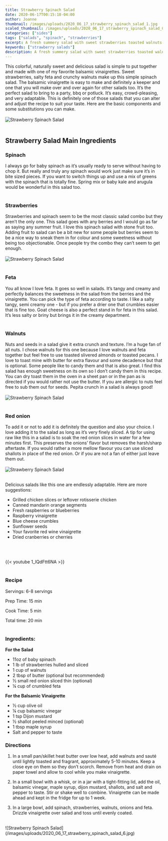```yaml
---
title: Strawberry Spinach Salad
date: 2020-06-17T00:15:18-04:00
author: Joanne
thumbnail: /images/uploads/2020_06_17_strawberry_spinach_salad_1.jpg
scaled_thumbnail: /images/uploads/2020_06_17_strawberry_spinach_salad_0.jpg
categories: ["sides"]
tags: ["salads", "spinach", "strawberries"]
excerpt: A fresh summery salad with sweet strawberries toasted walnuts and balsamic vinaigrette 
keywords: ["strawberry salads"]
description: A fresh summery salad with sweet strawberries toasted walnuts and balsamic vinaigrette 
---
```


This colorful, naturally sweet and delicious salad is simple to put together and made with one of my favorite balsamic vinaigrettes. 
Sweet strawberries, salty feta and crunchy walnuts make up this simple spinach salad. The balsamic vinaigrette is easy to make and definitely a keeper and one that you will make over and over again for other salads too. It’s the perfect salad to bring to a party, bbq or potluck. It’s easy, crowd-pleasing, and very adaptable. This is definitely one of those salads that you can alter and adjust the recipe to suit your taste. Here are the basic components and some substitutions you can make. 
</br>
</br>
![Strawberry Spinach Salad](/images/uploads/2020_06_17_strawberry_spinach_salad_2.jpg)
</br>
</br>

## Strawberry Salad Main Ingredients 
### Spinach

I always go for baby spinach as it’s usually ready to serve without having to chop it. But really and truly any spinach would work just make sure it’s in bite sized pieces. If you want to switch things up and use a mix of greens with the spinach that is totally fine. Spring mix or baby kale and arugula would be wonderful in this salad too. 
</br>
</br>

### Strawberries 

Strawberries and spinach seem to be the most classic salad combo but they aren’t the only one. This salad goes with any berries and I would go as far as saying any summer fruit. I love this spinach salad with stone fruit too. Adding fruit to salad can be a bit new for some people but berries seem to be a nice way to sneak them in for colour and some sweetness without being too objectionable. Once people try the combo they can’t seem to get enough. 
</br>
</br>
![Strawberry Spinach Salad](/images/uploads/2020_06_17_strawberry_spinach_salad_3.jpg)
</br>
</br>

### Feta 

You all know I love feta. It goes so well in salads. It’s tangy and creamy and perfectly balances the sweetness in the salad from the berries and the vinaigrette. You can pick the type of feta according to taste. I like a salty tangy, semi creamy one - but if you prefer a drier one that crumbles easier that is fine too. Goat cheese is also a perfect stand in for feta in this salad. It’s less salty or briny but brings it in the creamy department. 
</br>
</br>

### Walnuts 

Nuts and seeds in a salad give it extra crunch and texture. I’m a huge fan of all nuts. I chose walnuts for this one because I love walnuts and feta together but feel free to use toasted slivered almonds or toasted pecans. I love to toast mine with butter for extra flavour and some decadence but that is optional. Some people like to candy them and that is also great. I find this salad has enough sweetness on its own so I don’t candy them in this recipe. You can dry toast them in the oven in a sheet pan or in the pan as is directed if you would rather not use the butter. If you are allergic to nuts feel free to sub them out for seeds. Pepita crunch in a salad is always good! 
</br>
</br>
![Strawberry Spinach Salad](/images/uploads/2020_06_17_strawberry_spinach_salad_4.jpg)
</br>
</br>

### Red onion

To add it or not to add it is definitely the question and also your choice. I love adding it to the salad as long as it’s very finely sliced. A tip for using raw like this in a salad is to soak the red onion slices in water for a few minutes first. This preserves the onions’ flavor but removes the harsh/sharp aftertaste. If you would rather a more mellow flavour you can use sliced shallots in place of the red onion. Or if you are not a fan of either just leave them out. 
</br>
</br>
![Strawberry Spinach Salad](/images/uploads/2020_06_17_strawberry_spinach_salad_5.jpg)
</br>
</br>

Delicious salads like this one are endlessly adaptable. Here are more suggestions:

* Grilled chicken slices or leftover rotisserie chicken  
* Canned mandarin orange segments
* Fresh raspberries or blueberries
* Raspberry vinaigrette
* Blue cheese crumbles
* Sunflower seeds
* Your favorite red wine vinaigrette 
* Dried cranberries or cherries
</br>
</br>

{{< youtube 1_lQdFtt6NA >}}
</br>
</br>

### Recipe

Servings: <span itemprop="recipeYield">6-8 servings

Prep Time: <meta itemprop="prepTime" content="PT15M">15 min  

Cook Time: <meta itemprop="cookTime" content="PT5M">5 min 

Total time: 20 min
</br>
</br>

### Ingredients:

__For the Salad__

* <span itemprop="recipeIngredient">11oz of baby spinach </span>
* <span itemprop="recipeIngredient">1 lb of strawberries hulled and sliced </span>
* <span itemprop="recipeIngredient">1 cup of walnuts </span>
* <span itemprop="recipeIngredient">2 tbsp of butter (optional but recommended)</span>
* <span itemprop="recipeIngredient">&frac12; small red onion sliced thin (optional) </span>
* <span itemprop="recipeIngredient">&frac14; cup of crumbled feta</span>

__For the Balsamic Vinaigrette__

* <span itemprop="recipeIngredient">&frac12; cup olive oil </span>
* <span itemprop="recipeIngredient">&frac14; cup balsamic vinegar</span>
* <span itemprop="recipeIngredient">1 tsp Dijon mustard </span>
* <span itemprop="recipeIngredient">&frac12; shallot peeled minced (optional) </span>
* <span itemprop="recipeIngredient">1 tbsp maple syrup </span>
* <span itemprop="recipeIngredient">Salt and pepper to taste </span>

### Directions 

1. In a small pan/skillet heat butter over low heat, add walnuts and sauté until lightly toasted and fragrant, approximately 5-10 minutes. Keep a close eye on them so they don’t scorch. Remove from heat and drain on paper towel and allow to cool while you make vinaigrette. 

1. In a small bowl with a whisk, or in a jar with a tight-fitting lid, add the oil, balsamic vinegar, maple syrup, dijon mustard, shallots, and salt and pepper to taste. Stir or shake well to combine. Vinaigrette can be made ahead and kept in the fridge for up to 1 week.

1. In a large bowl, add spinach, strawberries, walnuts, onions and feta. Drizzle vinaigrette over salad and toss until evenly coated.

</br>
![Strawberry Spinach Salad](/images/uploads/2020_06_17_strawberry_spinach_salad_6.jpg)